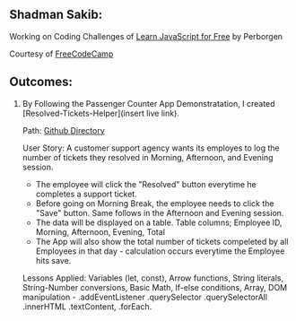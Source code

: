 ## Shadman Sakib:

Working on Coding Challenges of [Learn JavaScript for Free](https://scrimba.com/learn/learnjavascript?utm_source=scrimba&utm_medium=scrim&utm_campaign=learn_javascript_launch&utm_content=fcc) by Perborgen

Courtesy of [FreeCodeCamp](https://www.youtube.com/playlist?list=PLWKjhJtqVAbmMuZ3saqRIBimAKIMYkt0E)

## Outcomes:

1. By Following the Passenger Counter App Demonstratation, I created [Resolved-Tickets-Helper](insert live link).

   Path: [Github Directory](https://github.com/ShadmanSakib22/Perborgen_Learn_JavaScript_Course/tree/main/1.%20Build%20a%20Passenger%20Counter%20App/28.%20Similar%20Project)

   User Story:
   A customer support agency wants its employes to log the number of tickets they resolved in Morning, Afternoon, and Evening session.

   - The employee will click the "Resolved" button everytime he completes a support ticket.
   - Before going on Morning Break, the employee needs to click the "Save" button. Same follows in the Afternoon and Evening session.
   - The data will be displayed on a table. Table columns; Employee ID, Morning, Afternoon, Evening, Total
   - The App will also show the total number of tickets compeleted by all Employees in that day - calculation occurs everytime the Employee hits save.

   Lessons Applied: Variables (let, const), Arrow functions, String literals, String-Number conversions, Basic Math, If-else conditions, Array, DOM manipulation - .addEventListener .querySelector .querySelectorAll .innerHTML .textContent, .forEach.
